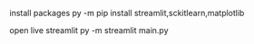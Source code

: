 install packages
py -m pip install streamlit,sckitlearn,matplotlib

open live streamlit
py -m streamlit main.py